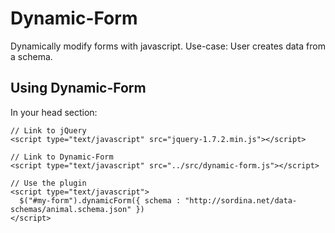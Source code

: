 Dynamic-Form
============

Dynamically modify forms with javascript. Use-case: User creates data from a schema.

## Using Dynamic-Form

In your head section:

    // Link to jQuery
    <script type="text/javascript" src="jquery-1.7.2.min.js"></script>

    // Link to Dynamic-Form
    <script type="text/javascript" src="../src/dynamic-form.js"></script>

    // Use the plugin
    <script type="text/javascript">
      $("#my-form").dynamicForm({ schema : "http://sordina.net/data-schemas/animal.schema.json" })
    </script>
